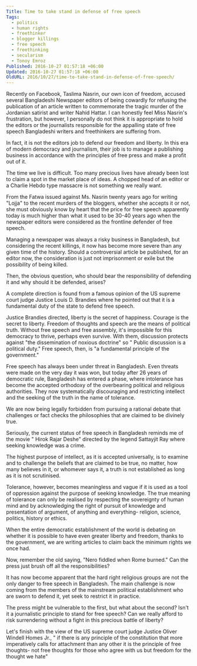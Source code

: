 ```yaml
---
Title: Time to take stand in defense of free speech
Tags:
  - politics
  - human rights
  - freethinker
  - blogger killings
  - free speech
  - freethinking
  - secularism
  - Tonoy Emroz
Published: 2016-10-27 01:57:18 +06:00
Updated: 2016-10-27 01:57:18 +06:00
OldURL: 2016/10/27/time-to-take-stand-in-defense-of-free-speech/
---
```


 
Recently on Facebook, Taslima Nasrin, our own icon of freedom, accused several Bangladeshi Newspaper editors of being cowardly for refusing the publication of an article written to commemorate the tragic murder of the Jordanian satirist and writer Nahid Hattar. I can honestly feel Miss Nasrin's frustration, but however, I personally do not think it is appropriate to hold the editors or the journalists responsible for the appalling state of free speech Bangladeshi writers and freethinkers are suffering from. 

In fact, it is not the editors job to defend our freedom and liberty. In this era of modern democracy and journalism, their job is to manage a publishing business in accordance with the principles of free press and make a profit out of it. 

The time we live is difficult. Too many precious lives have already been lost to claim a spot in the market place of ideas. A chopped head of an editor or a Charlie Hebdo type massacre is not something we really want.

From the Fatwa issued against Ms. Nasrin twenty years ago for writing "Lojja" to the recent murders of the bloggers, whether she accepts it or not, she must obviously know by heart that the price for free speech apparently today is much higher than what it used to be 30-40 years ago when the newspaper editors were considered as the frontline defender of free speech. 

Managing a newspaper was always a risky business in Bangladesh, but considering the recent killings, it now has become more severe than any given time of the history. Should a controversial article be published, for an editor now, the consideration is just not imprisonment or exile but the possibility of being killed. 

Then, the obvious question, who should bear the responsibility of defending it and why should it be defended, arises? 

A complete direction is found from a famous opinion of the US supreme court judge Justice Louis D. Brandies where he pointed out that it is a fundamental duty of the state to defend free speech. 

Justice Brandies directed, liberty is the secret of happiness. Courage is the secret to liberty. Freedom of thoughts and speech are the means of political truth. Without free speech and free assembly, it's impossible for this democracy to thrive, perhaps even survive. With them, discussion protects against "the dissemination of noxious doctrine" so " Public discussion is a political duty." Free speech, then, is "a fundamental principle of the government." 

Free speech has always been under threat in Bangladesh. Even threats were made on the very day it was won, but today after 26 years of democratic rule, Bangladesh has entered a phase, where intolerance has become the accepted orthodoxy of the overbearing political and religious authorities. They now systematically discouraging and restricting intellect and the seeking of the truth in the name of tolerance. 

We are now being legally forbidden from pursuing a rational debate that challenges or fact checks the philosophies that are claimed to be divinely true. 

Seriously, the current status of free speech in Bangladesh reminds me of the movie " Hirok Rajar Deshe"  directed by the legend Sattayjit Ray where seeking knowledge was a crime.

The highest purpose of intellect, as it is accepted universally, is to examine and to challenge the beliefs that are claimed to be true, no matter, how many believes in it, or whomever says it, a truth is not established as long as it is not scrutinised. 

Tolerance, however, becomes meaningless and vague if it is used as a tool of oppression against the purpose of seeking knowledge. The true meaning of tolerance can only be realised by respecting the sovereignty of human mind and by acknowledging the right of pursuit of knowledge and presentation of argument, of anything and everything- religion, science, politics, history or ethics.

When the entire democratic establishment of the world is debating on whether it is possible to have even greater liberty and freedom, thanks to the government, we are writing articles to claim back the minimum rights we once had. 

Now, remember the old saying, "Nero fiddled when Rome burned." Can the press just brush off all the responsibilities? 

It has now become apparent that the hard right religious groups are not the only danger to free speech in Bangladesh. The main challenge is now coming from the members of the mainstream political establishment who are sworn to defend it, yet seek to restrict it in practice. 

The press might be vulnerable to the first, but what about the second? Isn't it a journalistic principle  to stand for free speech? Can we really afford to risk surrendering without a fight in this precious battle of liberty? 

Let's finish with the view of the US supreme court judge Justice Oliver Windell Homes Jr., " if there is any principle of the constitution that more imperatively calls for attachment than any other it is the principle of free thoughts- not free thoughts for those who agree with us but freedom for the thought we hate" 

